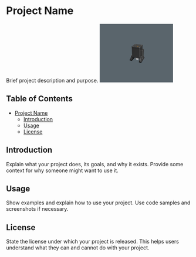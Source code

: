 # Project Name

Brief project description and purpose.
<img src="media/render.png" alt="Project Image" width="200">
## Table of Contents
- [Project Name](#project-name)
  - [Introduction](#introduction)
  - [Usage](#usage)
  - [License](#license)

## Introduction

Explain what your project does, its goals, and why it exists. Provide some context for why someone might want to use it.

## Usage

Show examples and explain how to use your project. Use code samples and screenshots if necessary.

## License

State the license under which your project is released. This helps users understand what they can and cannot do with your project.


